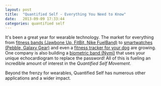 ```yaml
---
layout: post
title:  "Quantified Self - Everything You Need to Know"
date:   2013-09-09 17:33:44
categories: quantified self
---
```


It's been a great year for wearable technology. The market for everything from [fitness bands (Jawbone Up, FitBit, Nike FuelBand)][jawbone-up] to [smartwatches (Pebble, Galaxy Gear)][galaxy-gear] and even a [fitness tracker for your dog][fit-bark] are growing. One company is also building a [biometric band (Nymi)][nymi] that uses your unique echocardiogram to replace the password! All of this is fueling an incredible amount of interest in the *Quantified Self Movement*.

Beyond the frenzy for wearables, Quantified Self has numerous other applications and a wider impact.

[jawbone-up]: https://jawbone.com/up
[galaxy-gear]: http://www.engadget.com/2013/09/04/galaxy-gear-hands-on/
[fit-bark]: http://www.fitbark.com/
[nymi]: http://www.getnymi.com/
